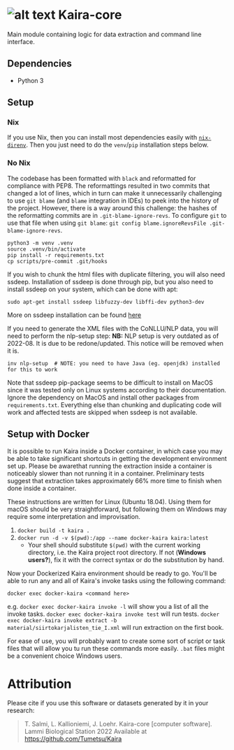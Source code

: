 # ![alt text](http://i.imgur.com/vBIAv3m.png "Kaira logo") Kaira-core

Main module containing logic for data extraction and command line interface.

## Dependencies

- Python 3

## Setup

### Nix

If you use Nix, then you can install most dependencies easily with [`nix-direnv`](https://github.com/nix-community/nix-direnv). Then you just need to do the `venv`/`pip` installation steps below.

### No Nix

The codebase has been formatted with `black` and reformatted for compliance with PEP8. The reformattings resulted in two commits that changed a lot of lines, which in turn can make it unnecessarily challenging to use `git blame` (and `blame` integration in IDEs) to peek into the history of the project. However, there is a way around this challenge: the hashes of the reformatting commits are in `.git-blame-ignore-revs`. To configure `git` to use that file when using `git blame`: `git config blame.ignoreRevsFile .git-blame-ignore-revs`.

```
python3 -m venv .venv
source .venv/bin/activate
pip install -r requirements.txt
cp scripts/pre-commit .git/hooks
```

If you wish to chunk the html files with duplicate filtering, you will also need ssdeep. Installation of ssdeep is
done through pip, but you also need to install ssdeep on your system, which can be done with apt:

```
sudo apt-get install ssdeep libfuzzy-dev libffi-dev python3-dev
```

More on ssdeep installation can be found [here](http://python-ssdeep.readthedocs.io/en/latest/installation.html)

If you need to generate the XML files with the CoNLLU/NLP data, you will need to perform the nlp-setup step:
**NB:** NLP setup is very outdated as of 2022-08. It is due to be redone/updated. This notice will be removed when it is.

```
inv nlp-setup  # NOTE: you need to have Java (eg. openjdk) installed for this to work
```

Note that ssdeep pip-package seems to be difficult to install on MacOS since it was tested
only on Linux systems according to their documentation. Ignore the dependency on MacOS
and install other packages from `requirements.txt`. Everything else than chunking and
duplicating code will work and affected tests are skipped when ssdeep is not available.

## Setup with Docker

It is possible to run Kaira inside a Docker container, in which case you may be able to take significant
shortcuts in getting the development environment set up. Please be awarethat running the extraction inside
a container is noticeably slower than not running it in a container. Preliminary tests suggest that
extraction takes approximately 66% more time to finish when done inside a container.

These instructions are written for Linux (Ubuntu 18.04). Using them for macOS should be very straightforward,
but following them on Windows may require some interpretation and improvisation.

1. `docker build -t kaira .`
2. `docker run -d -v $(pwd):/app --name docker-kaira kaira:latest`
   - Your shell should substitute `$(pwd)` with the current working directory, i.e. the Kaira project
     root directory. If not (**Windows users?**), fix it with the correct syntax or do the substitution by hand.

Now your Dockerized Kaira environment should be ready to go. You'll be able to run any and all of Kaira's
invoke tasks using the following command:

`docker exec docker-kaira <command here>`

e.g. `docker exec docker-kaira invoke -l` will show you a list of all the invoke tasks. `docker exec
docker-kaira invoke test` will run tests.
`docker exec docker-kaira invoke extract -b material/siirtokarjalisten_tie_I.xml` will run extraction on the
first book.

For ease of use, you will probably want to create some sort of script or task files that will allow you
tu run these commands more easily. `.bat` files might be a convenient choice Windows users.

# Attribution

Please cite if you use this software or datasets generated by it in your research:

> T. Salmi, L. Kallioniemi, J. Loehr. Kaira-core [computer software]. Lammi Biological Station 2022
> Available at https://github.com/Tumetsu/Kaira
